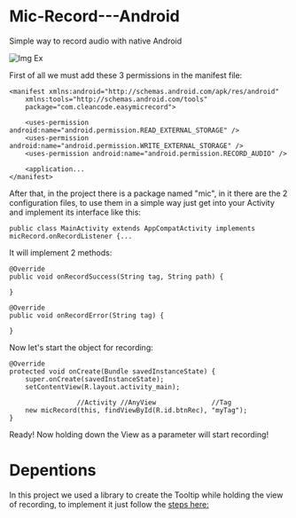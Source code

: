 # Mic-Record---Android

Simple way to record audio with native Android

![Img Ex](https://i.ibb.co/bFyND53/Gravar-2019-05-03-18-01-46-628.gif)

First of all we must add these 3 permissions in the manifest file:

```
<manifest xmlns:android="http://schemas.android.com/apk/res/android"
    xmlns:tools="http://schemas.android.com/tools"
    package="com.cleancode.easymicrecord">

    <uses-permission android:name="android.permission.READ_EXTERNAL_STORAGE" />
    <uses-permission android:name="android.permission.WRITE_EXTERNAL_STORAGE" />
    <uses-permission android:name="android.permission.RECORD_AUDIO" />
    
    <application...
</manifest>
```

After that, in the project there is a package named "mic", in it there are the 2 configuration files, to use them in a simple way just get into your Activity and implement its interface like this:

`public class MainActivity extends AppCompatActivity implements micRecord.onRecordListener {...`

It will implement 2 methods:

```
@Override
public void onRecordSuccess(String tag, String path) {

}

@Override
public void onRecordError(String tag) {

}
```

Now let's start the object for recording:
```
@Override
protected void onCreate(Bundle savedInstanceState) {
    super.onCreate(savedInstanceState);
    setContentView(R.layout.activity_main);
    
                 //Activity //AnyView              //Tag
    new micRecord(this, findViewById(R.id.btnRec), "myTag");
}
```

Ready! Now holding down the View as a parameter will start recording!

# Depentions

In this project we used a library to create the Tooltip while holding the view of recording, to implement it just follow the [steps here:](https://github.com/sephiroth74/android-target-tooltip)

